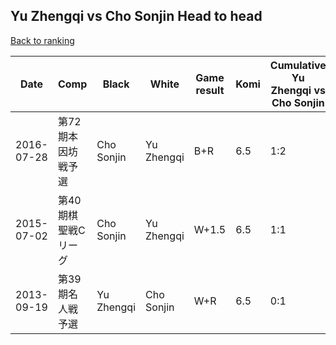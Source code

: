 ## Yu Zhengqi vs Cho Sonjin Head to head

[Back to ranking](../../index.md)




| **Date** | **Comp** | **Black** | **White** | **Game result** | **Komi** | **Cumulative Yu Zhengqi vs Cho Sonjin** | **Yu Zhengqi streak** | **Cho Sonjin streak** | 
| --- | --- | --- | --- | --- | --- | --- | --- | --- |
| 2016-07-28 | 第72期本因坊戦予選 | Cho Sonjin | Yu Zhengqi | B+R | 6.5 | 1:2 | 0 | 1 | 
| 2015-07-02 | 第40期棋聖戦Cリーグ | Cho Sonjin | Yu Zhengqi | W+1.5 | 6.5 | 1:1 | 1 | 0 | 
| 2013-09-19 | 第39期名人戦予選 | Yu Zhengqi | Cho Sonjin | W+R | 6.5 | 0:1 | 0 | 1 |





